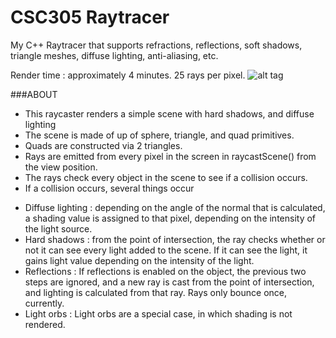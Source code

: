 # CSC305 Raytracer
My C++ Raytracer that supports refractions, reflections, soft shadows, triangle meshes, diffuse lighting, anti-aliasing, etc. 

Render time : approximately 4 minutes. 25 rays per pixel.
![alt tag](http://i.imgur.com/yczBeY8.png)

###ABOUT 
- This raycaster renders a simple scene with hard shadows, and diffuse lighting 
- The scene is made of up of sphere, triangle, and quad primitives. 
- Quads are constructed via 2 triangles. 
- Rays are emitted from every pixel in the screen in raycastScene() from the view position. 
- The rays check every object in the scene to see if a collision occurs. 
- If a collision occurs, several things occur 
 * Diffuse lighting : depending on the angle of the normal that is calculated, a shading value is assigned to that pixel, depending on the intensity of the light source.
 * Hard shadows : from the point of intersection, the ray checks whether or not it can see every light added to the scene. If it can see the light, it gains light value depending on the intensity of the light. 
  * Reflections : If reflections is enabled on the object, the previous two steps are ignored, and a new ray is cast from the point of intersection, and lighting is calculated from that ray. Rays only bounce once, currently. 
  * Light orbs : Light orbs are a special case, in which shading is not rendered. 
